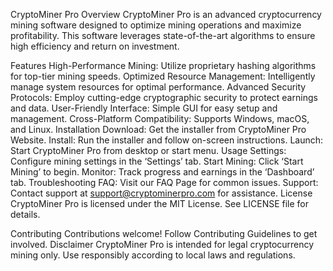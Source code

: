 CryptoMiner Pro
Overview
CryptoMiner Pro is an advanced cryptocurrency mining software designed to optimize mining operations and maximize profitability. This software leverages state-of-the-art algorithms to ensure high efficiency and return on investment.

Features
High-Performance Mining: Utilize proprietary hashing algorithms for top-tier mining speeds.
Optimized Resource Management: Intelligently manage system resources for optimal performance.
Advanced Security Protocols: Employ cutting-edge cryptographic security to protect earnings and data.
User-Friendly Interface: Simple GUI for easy setup and management.
Cross-Platform Compatibility: Supports Windows, macOS, and Linux.
Installation
Download: Get the installer from CryptoMiner Pro Website.
Install: Run the installer and follow on-screen instructions.
Launch: Start CryptoMiner Pro from desktop or start menu.
Usage
Settings: Configure mining settings in the ‘Settings’ tab.
Start Mining: Click ‘Start Mining’ to begin.
Monitor: Track progress and earnings in the ‘Dashboard’ tab.
Troubleshooting
FAQ: Visit our FAQ Page for common issues.
Support: Contact support at support@cryptominerpro.com for assistance.
License
CryptoMiner Pro is licensed under the MIT License. See LICENSE file for details.

Contributing
Contributions welcome! Follow Contributing Guidelines to get involved.
Disclaimer
CryptoMiner Pro is intended for legal cryptocurrency mining only. Use responsibly according to local laws and regulations.

